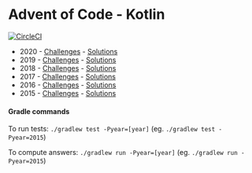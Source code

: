 # Advent of Code - Kotlin

[![CircleCI](https://circleci.com/gh/JiriBakker/advent-of-code-kotlin/tree/master.svg?style=shield)](https://circleci.com/gh/JiriBakker/advent-of-code-kotlin/tree/master)

* 2020 - [Challenges](https://adventofcode.com/2020) - [Solutions](https://github.com/JiriBakker/advent-of-code-kotlin/tree/master/src/main/kotlin/v2020/days)
* 2019 - [Challenges](https://adventofcode.com/2019) - [Solutions](https://github.com/JiriBakker/advent-of-code-kotlin/tree/master/src/main/kotlin/v2019/days)
* 2018 - [Challenges](https://adventofcode.com/2018) - [Solutions](https://github.com/JiriBakker/advent-of-code-kotlin/tree/master/src/main/kotlin/v2018/days)
* 2017 - [Challenges](https://adventofcode.com/2017) - [Solutions](https://github.com/JiriBakker/advent-of-code-kotlin/tree/master/src/main/kotlin/v2017/days)
* 2016 - [Challenges](https://adventofcode.com/2016) - [Solutions](https://github.com/JiriBakker/advent-of-code-kotlin/tree/master/src/main/kotlin/v2016/days)
* 2015 - [Challenges](https://adventofcode.com/2015) - [Solutions](https://github.com/JiriBakker/advent-of-code-kotlin/tree/master/src/main/kotlin/v2015/days)


#### Gradle commands

To run tests: `./gradlew test -Pyear=[year]` (eg. `./gradlew test -Pyear=2015`)

To compute answers: `./gradlew run -Pyear=[year]` (eg. `./gradlew run -Pyear=2015`)


